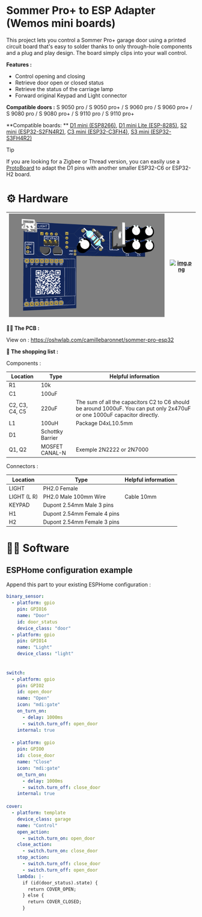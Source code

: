 # Sommer Pro+ to ESP Adapter (Wemos mini boards)

This project lets you control a Sommer Pro+ garage door using a
printed circuit board that's easy to solder thanks to only
through-hole components and a plug and play design. The board
simply clips into your wall control.

**Features :**

- Control opening and closing
- Retrieve door open or closed status
- Retrieve the status of the carriage lamp
- Forward original Keypad and Light connector

**Compatible doors :** S 9050 pro / S 9050 pro+ / S 9060 pro / S 9060 pro+ / S 9080 pro / S 9080 pro+ / S 9110 pro / S
9110 pro+

**Compatible boards:
** [D1 mini (ESP8266)][D1], [D1 mini Lite (ESP-8285)][D1l], [S2 mini (ESP32-S2FN4R2)][S3], [C3 mini (ESP32-C3FH4)][C3], [S3 mini (ESP32-S3FH4R2)][S3]

> [!TIP]
> If you are looking for a Zigbee or Thread version,
> you can easily use a [ProtoBoard](https://www.wemos.cc/en/latest/d1_mini_shield/protoboard.html) to adapt the D1
> pins with another smaller ESP32-C6 or ESP32-H2 board.

# ⚙️ Hardware

| [![img.png](hardware-illustration.png)](hardware-illustration.png) | [![img.png](hardware-reallife.png)](hardware-reallife.png) |
|--------------------------------------------------------------------|------------------------------------------------------------|

**🏄‍♂️ The PCB :**

View on : https://oshwlab.com/camillebaronnet/sommer-pro-esp32

**🛒 The shopping list :**

Components :

| Location       | Type             | Helpful information                                                                                                        |
|----------------|------------------|----------------------------------------------------------------------------------------------------------------------------|
| R1             | 10k              |                                                                                                                            |
| C1             | 100uF            |                                                                                                                            |
| C2, C3, C4, C5 | 220uF            | The sum of all the capacitors C2 to C6 should be around 1000uF. You can put only 2x470uF or one 1000uF capacitor directly. |
| L1             | 100uH            | Package D4xL10.5mm                                                                                                         | 
| D1             | Schottky Barrier |                                                                                                                            |
| Q1, Q2         | MOSFET CANAL-N   | Exemple 2N2222 or 2N7000                                                                                                   | 

Connectors :

| Location    | Type                        | Helpful information |
|-------------|-----------------------------|---------------------|
| LIGHT       | PH2.0 Female                |                     | 
| LIGHT (L R) | PH2.0 Male 100mm Wire       | Cable 10mm          | 
| KEYPAD      | Dupont 2.54mm Male 3 pins   |                     | 
| H1          | Dupont 2.54mm Female 4 pins |                     | 
| H2          | Dupont 2.54mm Female 3 pins |                     | 

# 🧑‍💻 Software

## ESPHome configuration example

Append this part to your existing ESPHome configuration :

```yaml
binary_sensor:
  - platform: gpio
    pin: GPIO16
    name: "Door"
    id: door_status
    device_class: "door"
  - platform: gpio
    pin: GPIO14
    name: "Light"
    device_class: "light"


switch:
  - platform: gpio
    pin: GPIO2
    id: open_door
    name: "Open"
    icon: "mdi:gate"
    on_turn_on:
      - delay: 1000ms
      - switch.turn_off: open_door
    internal: true

  - platform: gpio
    pin: GPIO0
    id: close_door
    name: "Close"
    icon: "mdi:gate"
    on_turn_on:
      - delay: 1000ms
      - switch.turn_off: close_door
    internal: true

cover:
  - platform: template
    device_class: garage
    name: "Control"
    open_action:
      - switch.turn_on: open_door
    close_action:
      - switch.turn_on: close_door
    stop_action:
      - switch.turn_off: close_door
      - switch.turn_off: open_door
    lambda: |-
      if (id(door_status).state) {
        return COVER_OPEN;
      } else {
        return COVER_CLOSED;
      }
```

[D1]: https://www.wemos.cc/en/latest/d1/d1_mini.html

[D1l]: https://www.wemos.cc/en/latest/d1/d1_mini_lite.html

[S2]: https://www.wemos.cc/en/latest/s2/s2_mini.html

[C3]: https://www.wemos.cc/en/latest/c3/c3_mini.html

[S3]: https://www.wemos.cc/en/latest/s3/s3_mini.html
